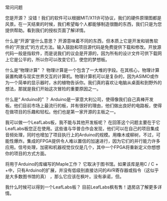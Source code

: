 常问问题

 您是开源？
 没错！我们的软件可以根据MIT/X11许可协议，我们的硬件原理图都是风景。在一天结束的时候，我们希望每个人都能够制造很酷的东西，我们只是为您提供帮助。看到我们的授权页面了解详情。

 什么是“开源”是什么意思？
 开源意味着不同的东西，但本质上它是开发和销售软件的“开放式”的方式方法。输入鼓励和项目源代码是免费提供下载和修改。开放源代码一般是指软件，而是说我们的议会是开源的，因为所有的设计文件可供下载网上它是公平的，所以你可以改变它们，使您的梦想板。

 什么是“物理计算” ？
物理计算是一个包含了一大堆的字段。在其核心，物理计算装置构建与现实世界交互的计算机。物理计算机可以是复杂的，因为ASIMO或作为一个简单的显示器时，水的植物告诉你。我们真的喜欢让电脑从桌面和到野外的想法，那就是我们开始这次冒险的重要原因之一。

 什么是“ Arduino的” ？
Arduino是一家意大利公司，使得像我们自己真棒开发板。他们目前市场上最流行的板，并有很好的理由，他们做出良好的电路板，使得在做项目的乐趣和轻松。他们也是第一家开源的主板之一。

 我可以做一个LeafLabs板，我不能与其他开发板呢？
 在回答这个问题主要在于它LeafLabs板您正在使用。这些谁与华普合作会发现，他们可以在自己的项目集成音频处理，同时也增加了项目执行上的Arduino的规模。用橡木或柳树，不过，可能性爆炸。集成的FPGA提供令人难以置信的加速进行，因为它们的并行能力许多应用。信号处理，加密和机器视觉仅仅是几个，其中一个FPGA将重新定义你想想你的项目的方式方面。

 将用于Arduino的库编写的Maple工作？
 它取决于图书馆。如果该库是用C / C + +中，只有Arduino的扩展，并没有低级别直接访问的AVR寄存器或指令（这似乎是大多数图书馆的真） ，那么它应该在枫叶。没有承诺，但。

 我什么时候可以得到一个LeafLabs板？
 目前LeafLabs枫有售！退房店了解更多详情。
